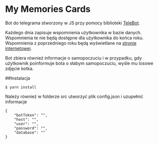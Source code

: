 # My Memories Cards
Bot do telegrama stworzony w JS przy pomocy biblioteki [TeleBot](https://github.com/mullwar/telebot "TeleBot").

Każdego dnia zapisuje wspomnienia użytkownika w bazie danych. Wspomnienia te nie będą dostępne dla użytkownika do końca roku. Wspomnienia z poprzedniego roku będą wyświetlane na [stronie internetowej](https://kubaczak.com/memories "stronie internetowej").

Bot zbiera również informacje o samopoczuciu i w przypadku, gdy użytkownik poinformuje bota o słabym samopoczuciu, wyśle mu losowe zdjęcie kotka.

##Instalacja
```
$ yarn install
```
Należy również w folderze src utworzyć plik config.json i uzupełnić informacje
```
{
    "botToken": "",
    "host": "",
    "user": "",
    "password": "",
    "database": ""
}
```
